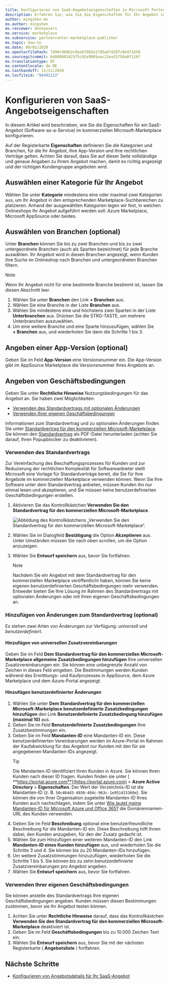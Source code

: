 ```yaml
---
title: Konfigurieren von SaaS-Angebotseigenschaften in Microsoft Partner Center
description: Erfahren Sie, wie Sie die Eigenschaften für Ihr Angebot im kommerziellen Microsoft-Marketplace für Software-as-a-Service (SaaS) in Partner Center konfigurieren.
author: mingshen-ms
ms.author: mingshen
ms.reviewer: dannyevers
ms.service: marketplace
ms.subservice: partnercenter-marketplace-publisher
ms.topic: how-to
ms.date: 09/02/2020
ms.openlocfilehash: 7d90c9b9b2c9aa97083e17d5ab7d20fc6b471658
ms.sourcegitcommit: b4880683d23f5c91e9901eac22ea31f50a0f116f
ms.translationtype: HT
ms.contentlocale: de-DE
ms.lasthandoff: 11/11/2020
ms.locfileid: "94492122"
---
```

# <a name="how-to-configure-your-saas-offer-properties"></a>Konfigurieren von SaaS-Angebotseigenschaften

In diesem Artikel wird beschrieben, wie Sie die Eigenschaften für ein SaaS-Angebot (Software-as-a-Service) im kommerziellen Microsoft-Marketplace konfigurieren.

Auf der Registerkarte **Eigenschaften** definieren Sie die Kategorien und Branchen, für die Ihr Angebot, Ihre App-Version und Ihre rechtlichen Verträge gelten. Achten Sie darauf, dass Sie auf dieser Seite vollständige und genaue Angaben zu Ihrem Angebot machen, damit es richtig angezeigt und der richtigen Kundengruppe angeboten wird.

## <a name="select-a-category-for-your-offer"></a>Auswählen einer Kategorie für Ihr Angebot

Wählen Sie unter **Kategorie** mindestens eine oder maximal zwei Kategorien aus, um Ihr Angebot in den entsprechenden Marketplace-Suchbereichen zu platzieren. Anhand der ausgewählten Kategorien legen wir fest, in welchen Onlineshops Ihr Angebot aufgeführt werden soll: Azure Marketplace, Microsoft AppSource oder beides.

## <a name="select-industries-optional"></a>Auswählen von Branchen (optional)

Unter **Branchen** können Sie bis zu zwei Branchen und bis zu zwei untergeordnete Branchen (auch als Sparten bezeichnet) für jede Branche auswählen. Ihr Angebot wird in diesen Branchen angezeigt, wenn Kunden ihre Suche im Onlineshop nach Branchen und untergeordneten Branchen filtern.

> [!NOTE]
> Wenn Ihr Angebot nicht für eine bestimmte Branche bestimmt ist, lassen Sie diesen Abschnitt leer.

1. Wählen Sie unter **Branchen** den Link **+ Branchen** aus.
1. Wählen Sie eine Branche in der Liste **Branchen** aus.
1. Wählen Sie mindestens eine und höchstens zwei Sparten in der Liste **Unterbranchen** aus. Drücken Sie die STRG-TASTE, um mehrere Unterbranchen auszuwählen.
1. Um eine weitere Branche und eine Sparte hinzuzufügen, wählen Sie **+ Branchen** aus, und wiederholen Sie dann die Schritte 1 bis 3.

## <a name="specify-an-app-version-optional"></a>Angeben einer App-Version (optional)

 Geben Sie im Feld **App-Version** eine Versionsnummer ein. Die App-Version gibt im AppSource Marketplace die Versionsnummer Ihres Angebots an.

## <a name="provide-terms-and-conditions"></a>Angeben von Geschäftsbedingungen

Geben Sie unter **Rechtliche Hinweise** Nutzungsbedingungen für das Angebot an. Sie haben zwei Möglichkeiten:

- [Verwenden des Standardvertrags mit optionalen Änderungen](#use-the-standard-contract)
- [Verwenden Ihrer eigenen Geschäftsbedingungen](#use-your-own-terms-and-conditions)

Informationen zum Standardvertrag und zu optionalen Änderungen finden Sie unter [Standardvertrag für den kommerziellen Microsoft-Marketplace](standard-contract.md). Sie können den [Standardvertrag](https://go.microsoft.com/fwlink/?linkid=2041178) als PDF-Datei herunterladen (achten Sie darauf, Ihren Popupblocker zu deaktivieren).

### <a name="use-the-standard-contract"></a>Verwenden des Standardvertrags

Zur Vereinfachung des Beschaffungsprozesses für Kunden und zur Reduzierung der rechtlichen Komplexität für Softwareanbieter stellt Microsoft eine Vorlage für Standardverträge bereit, die Sie für Ihre Angebote im kommerziellen Marketplace verwenden können. Wenn Sie Ihre Software unter dem Standardvertrag anbieten, müssen Kunden ihn nur einmal lesen und akzeptieren, und Sie müssen keine benutzerdefinierten Geschäftsbedingungen erstellen.

1. Aktivieren Sie das Kontrollkästchen **Verwenden Sie den Standardvertrag für den kommerziellen Microsoft-Marketplace**.

   ![Abbildung des Kontrollkästchens „Verwenden Sie den Standardvertrag für den kommerziellen Microsoft-Marketplace“.](partner-center-portal/media/use-standard-contract.png)
1. Wählen Sie im Dialogfeld **Bestätigung** die Option **Akzeptieren** aus. Unter Umständen müssen Sie nach oben scrollen, um die Option anzuzeigen.
1. Wählen Sie **Entwurf speichern** aus, bevor Sie fortfahren.

   > [!NOTE]
   > Nachdem Sie ein Angebot mit dem Standardvertrag für den kommerziellen Marketplace veröffentlicht haben, können Sie keine eigenen benutzerdefinierten Geschäftsbedingungen mehr verwenden. Entweder bieten Sie Ihre Lösung im Rahmen des Standardvertrags mit optionalen Änderungen oder mit Ihren eigenen Geschäftsbedingungen an.

### <a name="add-amendments-to-the-standard-contract-optional"></a>Hinzufügen von Änderungen zum Standardvertrag (optional)

Es stehen zwei Arten von Änderungen zur Verfügung: *universell* und *benutzerdefiniert*.

#### <a name="add-universal-amendment-terms"></a>Hinzufügen von universellen Zusatzvereinbarungen

Geben Sie im Feld **Dem Standardvertrag für den kommerziellen Microsoft-Marketplace allgemeine Zusatzbedingungen hinzufügen** Ihre universellen Zusatzvereinbarungen ein. Sie können eine unbegrenzte Anzahl von Zeichen in dieses Feld eingeben. Die Bestimmungen werden Kunden während des Ermittlungs- und Kaufprozesses in AppSource, dem Azure Marketplace und dem Azure-Portal angezeigt.

#### <a name="add-one-or-more-custom-amendments"></a>Hinzufügen benutzerdefinierter Änderungen

1. Wählen Sie unter **Dem Standardvertrag für den kommerziellen Microsoft-Marketplace benutzerdefinierte Zusatzbedingungen hinzufügen** den Link **Benutzerdefinierte Zusatzbedingung hinzufügen (maximal 10)** aus.
1. Geben Sie im Feld **Benutzerdefinierte Zusatzbedingungen** Ihre Zusatzbestimmungen ein.
1. Geben Sie im Feld **Mandanten-ID** eine Mandanten-ID ein. Diese benutzerdefinierten Vereinbarungen werden im Azure-Portal im Rahmen der Kaufabwicklung für das Angebot nur Kunden mit den für sie angegebenen Mandanten-IDs angezeigt.
   > [!TIP]
   > Die Mandanten-ID identifiziert Ihren Kunden in Azure. Sie können Ihren Kunden nach dieser ID fragen. Kunden finden sie unter [ **https://portal.azure.com**](https://portal.azure.com) > **Azure Active Directory** > **Eigenschaften**. Der Wert der Verzeichnis-ID ist die Mandanten-ID (z. B. `50c464d3-4930-494c-963c-1e951d15360e`). Sie können die von Ihrer Organisation zugeteilte Mandanten-ID Ihres Kunden auch nachschlagen, indem Sie unter [Wie lautet meine Mandanten-ID für Microsoft Azure und Office 365?](https://www.whatismytenantid.com/) die Domänennamen-URL des Kunden verwenden.
1. Geben Sie im Feld **Beschreibung** optional eine benutzerfreundliche Beschreibung für die Mandanten-ID ein. Diese Beschreibung hilft Ihnen dabei, den Kunden anzugeben, für den der Zusatz gedacht ist.
1. Wählen Sie zum Hinzufügen einer weiteren Mandanten-ID den Link **Mandanten-ID eines Kunden hinzufügen** aus, und wiederholen Sie die Schritte 3 und 4. Sie können bis zu 20 Mandanten-IDs hinzufügen.
1. Um weitere Zusatzstimmungen hinzuzufügen, wiederholen Sie die Schritte 1 bis 5. Sie können bis zu zehn benutzerdefinierte Zusatzvereinbarungen pro Angebot angeben. 
2. Wählen Sie **Entwurf speichern** aus, bevor Sie fortfahren.

### <a name="use-your-own-terms-and-conditions"></a>Verwenden Ihrer eigenen Geschäftsbedingungen

Sie können anstelle des Standardvertrags Ihre eigenen Geschäftsbedingungen angeben. Kunden müssen diesen Bestimmungen zustimmen, bevor sie Ihr Angebot testen können.

1. Achten Sie unter **Rechtliche Hinweise** darauf, dass das Kontrollkästchen **Verwenden Sie den Standardvertrag für den kommerziellen Microsoft-Marketplace** deaktiviert ist.
1. Geben Sie im Feld **Geschäftsbedingungen** bis zu 10.000 Zeichen Text ein.
1. Wählen Sie **Entwurf speichern** aus, bevor Sie mit der nächsten Registerkarte ( **Angebotsliste** ) fortfahren.

## <a name="next-steps"></a>Nächste Schritte

- [Konfigurieren von Angebotsdetails für Ihr SaaS-Angebot](create-new-saas-offer-listing.md)
